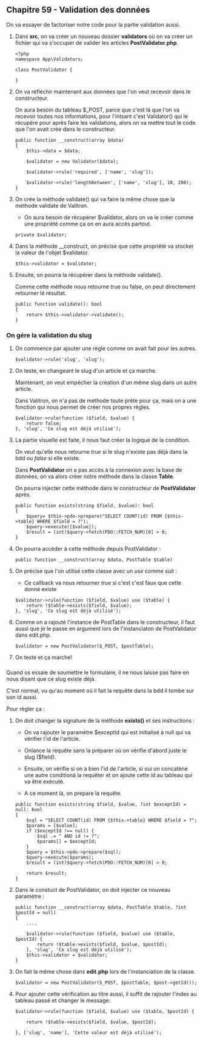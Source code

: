 ## Chapitre 59 - Validation des données

On va essayer de factoriser notre code pour la partie validation aussi.

1. Dans **src**, on va créer un nouveau dossier **validators** où on va créer un fichier qui va s'occuper de valider les articles **PostValidator.php**.

    ```
    <?php
    namespace App\Validators;

    class PostValidator {

    }
    ```

2. On va réfléchir maintenant aux données que l'on veut recevoir dans le constructeur.

    On aura besoin du tableau $_POST, parce que c'est là que l'on va recevoir toutes nos informations, pour l'intsant c'est Validator() qui le récupère pour après faire les validations, alors on va mettre tout le code que l'on avait crée dans le constructeur.

    ```
    public function __construct(array $data)
    {
        $this->data = $data;
        
        $validator = new Validator($data);
       
        $validator->rule('required', ['name', 'slug']);
       
        $validator->rule('lengthBetween', ['name', 'slug'], 10, 200);
    }
    ```

3. On crée la méthode validate() qui va faire la même chose que la méthode validate de Valitron.

    - On aura besoin de récupérer $validator, alors on va le créer comme une propriété comme ça on en aura accès partout.

    ```
    private $validator;
    ```

4. Dans la méthode __construct, on précise que cette propriété va stocker la valeur de l'objet $validator.

    ```
    $this->validator = $validator;
    ```

5. Ensuite, on pourra la récupérer dans la méthode validate().

    Comme cette méthode nous retourne true ou false, on peut directement retourner lé résultat.

    ```
    public function validate(): bool
    {
        return $this->validator->validate();
    }
    ```

### On gére la validation du slug

1. On commence par ajouter une règle comme on avait fait pour les autres.

    ```
    $validator->rule('slug', 'slug');
    ```

2. On teste, en changeant le slug d'un article et ça marche.

    Maintenant, on veut empêcher la création d'un même slug dans un autre article.

    Dans Valitron, on n'a pas de méthode toute prête pour ça, mais on a une fonction qui nous permet de créer nos propres règles.

    ```
    $validator->rule(function ($field, $value) {
        return false;
    }, 'slug', 'Ce slug est déjà utilisé'); 
    ```

3. La partie visuelle est faite, il nous faut créer la logique de la condition.

    On veut qu'elle nous retourne *true* si le slug n'existe pas déjà dans la bdd ou *false* si elle existe.

    Dans **PostValidator** on a pas accès à la connexion avec la base de données, on va alors créer notre méthode dans la classe **Table**.

    On pourra injecter cette méthode dans le constructeur de **PostValidator** après.

    ```
    public function exists(string $field, $value): bool
    {
        $query= $this->pdo->prepare("SELECT COUNT(id) FROM {$this->table} WHERE $field = ?");
        $query->execute([$value]);
        $result = (int)$query->fetch(PDO::FETCH_NUM)[0] > 0;
    }
    ```

4. On pourra accèder à cette méthode depuis PostValidator :

    ```
    public function __construct(array $data, PostTable $table)
    ```

5. On précise que l'on utilisé cette classe avec un *use* comme suit :

    - Ce callback va nous retourner *true* si c'est c'est faux que cette donné existe

    ```
    $validator->rule(function ($field, $value) use ($table) {
        return !$table->exists($field, $value);
    }, 'slug', 'Ce slug est déjà utilisé'); 
    ```

6. Comme on a rajouté l'instance de PostTable dans le constructeur, il faut aussi que je le passe en argument lors de l'instanciaton de PostValidator dans edit.php.

    ```
    $validator = new PostValidator($_POST, $postTable);
    ```

7. On teste et ça marche!

###

Quand os essaie de soumettre le formulaire, il ne nous laisse pas faire en nous disant que ce slug existe déjà.

C'est normal, vu qu'au moment où il fait la requête dans la bdd il tombe sur son id aussi.

Pour règler ça :

1. On doit changer la signature de la méthode **exists()** et ses instructions :

    - On va rajouter le paramètre $exceptId qui est initialisé à null qui va vérifier l'id de l'article.

    - Onlance la requête sans la préparer où on vérifie d'abord juste le slug ($field).

    - Ensuite, on vérifie si on a bien l'id de l'article, si oui on concatène une autre conditionà la requêter et on ajoute cette id au tableau qui va être exécuté.

    - A ce moment là, on prepare la requête.

    ```
    public function exists(string $field, $value, ?int $exceptId) = null: bool
    {
        $sql = "SELECT COUNT(id) FROM {$this->table} WHERE $field = ?";
        $params = [$value];
        if ($exceptId !== null) {
            $sql .= " AND id != ?";
            $params[] = $exceptId;
        }
        $query = $this->pdo->prepare($sql);
        $query->execute($params);
        $result = (int)$query->fetch(PDO::FETCH_NUM)[0] > 0;

        return $result;
    }
    ```

2. Dans le constuct de PostValidator, on doit injecter ce nouveau paramètre :

    ```
    public function __construct(array $data, PostTable $table, ?int $postId = null)
    {
        ....

        $validator->rule(function ($field, $value) use ($table, $postId) {
            return !$table->exists($field, $value, $postId);
        }, 'slug', 'Ce slug est déjà utilisé'); 
        $this->validator = $validator;
    }
    ```

3. On fait la même chose dans **edit.php** lors de l'instanciation de la classe.

    ```
    $validator = new PostValidator($_POST, $postTable, $post->getId());
    ```

4. Pour ajouter cette vérification au titre aussi, il suffit de rajouter l'index au tableau passé et changer le message:

    ```
    $validator->rule(function ($field, $value) use ($table, $postId) {

        return !$table->exists($field, $value, $postId);

    }, ['slug', 'name'], 'Cette valeur est déjà utilisé'); 
    ```


